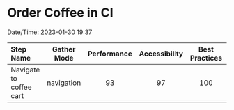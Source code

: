 # Order Coffee in CI

Date/Time: 2023-01-30 19:37

| Step Name               | Gather Mode | Performance | Accessibility | Best Practices | Seo | Pwa |
| :---------------------- | :---------: | :---------: | :-----------: | :------------: | :-: | :-: |
| Navigate to coffee cart | navigation  |     93      |      97       |      100       | 83  | 30  |